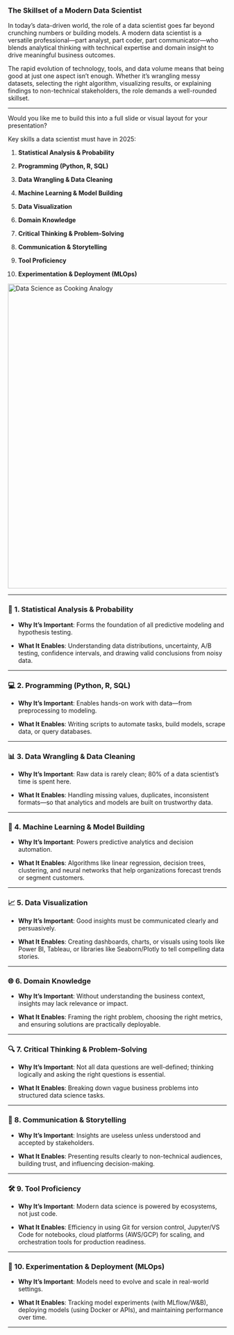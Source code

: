 

### **The Skillset of a Modern Data Scientist**

In today’s data-driven world, the role of a data scientist goes far beyond crunching numbers or building models. A modern data scientist is a versatile professional—part analyst, part coder, part communicator—who blends analytical thinking with technical expertise and domain insight to drive meaningful business outcomes.

The rapid evolution of technology, tools, and data volume means that being good at just one aspect isn’t enough. Whether it’s wrangling messy datasets, selecting the right algorithm, visualizing results, or explaining findings to non-technical stakeholders, the role demands a well-rounded skillset.

---

Would you like me to build this into a full slide or visual layout for your presentation?

Key skills a data scientist must have in 2025:

1. **Statistical Analysis & Probability**

2. **Programming (Python, R, SQL)**

3. **Data Wrangling & Data Cleaning**

4. **Machine Learning & Model Building**

5. **Data Visualization**

6. **Domain Knowledge**

7. **Critical Thinking & Problem-Solving**

8. **Communication & Storytelling**

9. **Tool Proficiency**

10. **Experimentation & Deployment (MLOps)**



<img title="" src="file:///C:/Users/anant/Desktop/AU2025/src_images/key-skills-data-scientist-have.png" alt="Data Science as Cooking Analogy" width="700" style="display: block; margin: auto;">

---

### 🔧 1. **Statistical Analysis & Probability**

- **Why It’s Important**: Forms the foundation of all predictive modeling and hypothesis testing.

- **What It Enables**: Understanding data distributions, uncertainty, A/B testing, confidence intervals, and drawing valid conclusions from noisy data.

---

### 💻 2. **Programming (Python, R, SQL)**

- **Why It’s Important**: Enables hands-on work with data—from preprocessing to modeling.

- **What It Enables**: Writing scripts to automate tasks, build models, scrape data, or query databases.

---

### 📊 3. **Data Wrangling & Data Cleaning**

- **Why It’s Important**: Raw data is rarely clean; 80% of a data scientist’s time is spent here.

- **What It Enables**: Handling missing values, duplicates, inconsistent formats—so that analytics and models are built on trustworthy data.

---

### 🧠 4. **Machine Learning & Model Building**

- **Why It’s Important**: Powers predictive analytics and decision automation.

- **What It Enables**: Algorithms like linear regression, decision trees, clustering, and neural networks that help organizations forecast trends or segment customers.

---

### 📈 5. **Data Visualization**

- **Why It’s Important**: Good insights must be communicated clearly and persuasively.

- **What It Enables**: Creating dashboards, charts, or visuals using tools like Power BI, Tableau, or libraries like Seaborn/Plotly to tell compelling data stories.

---

### 🌐 6. **Domain Knowledge**

- **Why It’s Important**: Without understanding the business context, insights may lack relevance or impact.

- **What It Enables**: Framing the right problem, choosing the right metrics, and ensuring solutions are practically deployable.

---

### 🔍 7. **Critical Thinking & Problem-Solving**

- **Why It’s Important**: Not all data questions are well-defined; thinking logically and asking the right questions is essential.

- **What It Enables**: Breaking down vague business problems into structured data science tasks.

---

### 🤝 8. **Communication & Storytelling**

- **Why It’s Important**: Insights are useless unless understood and accepted by stakeholders.

- **What It Enables**: Presenting results clearly to non-technical audiences, building trust, and influencing decision-making.

---

### 🛠️ 9. **Tool Proficiency**

- **Why It’s Important**: Modern data science is powered by ecosystems, not just code.

- **What It Enables**: Efficiency in using Git for version control, Jupyter/VS Code for notebooks, cloud platforms (AWS/GCP) for scaling, and orchestration tools for production readiness.

---

### 🔄 10. **Experimentation & Deployment (MLOps)**

- **Why It’s Important**: Models need to evolve and scale in real-world settings.

- **What It Enables**: Tracking model experiments (with MLflow/W&B), deploying models (using Docker or APIs), and maintaining performance over time.

---


